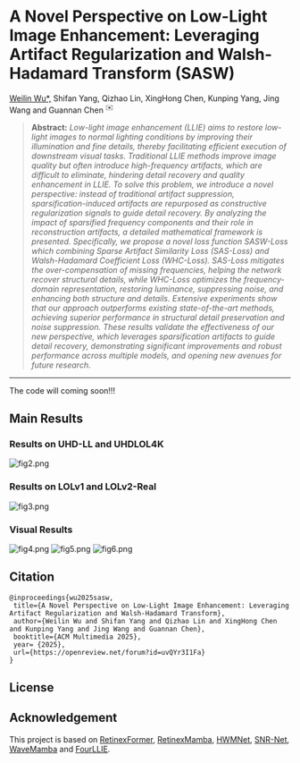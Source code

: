 # A Novel Perspective on Low-Light Image Enhancement: Leveraging Artifact Regularization and Walsh-Hadamard Transform (SASW)

<a href="https://werring.wu.github.io">Weilin Wu*,</a> Shifan Yang, Qizhao Lin, XingHong Chen, Kunping Yang, Jing Wang and Guannan Chen <sup>✉️</sup>

> **Abstract:** *Low-light image enhancement (LLIE) aims to restore low-light images to normal lighting conditions by improving their illumination and fine details, thereby facilitating efficient execution of downstream visual tasks. Traditional LLIE methods improve image quality but often introduce high-frequency artifacts, which are difficult to eliminate, hindering detail recovery and quality enhancement in LLIE.
To solve this problem, we introduce a novel perspective: instead of traditional artifact suppression, sparsification-induced artifacts are repurposed as constructive regularization signals to guide detail recovery. By analyzing the impact of sparsified frequency components and their role in reconstruction artifacts, a detailed mathematical framework is presented. Specifically, we propose a novel loss function SASW-Loss which combining Sparse Artifact Similarity Loss (SAS-Loss) and Walsh-Hadamard Coefficient Loss (WHC-Loss).
SAS-Loss mitigates the over-compensation of missing frequencies, helping the network recover structural details, while WHC-Loss optimizes the frequency-domain representation, restoring luminance, suppressing noise, and enhancing both structure and details. Extensive experiments show that our approach outperforms existing state-of-the-art methods, achieving superior performance in structural detail preservation and noise suppression. These results validate the effectiveness of our new perspective, which leverages sparsification artifacts to guide detail recovery, demonstrating significant improvements and robust performance across multiple models, and opening new avenues for future research.* 
<hr />
The code will coming soon!!!

## Main Results

### Results on UHD-LL and UHDLOL4K
![fig2.png](Figures/Fig2.png)

### Results on LOLv1 and LOLv2-Real
![fig3.png](Figures/Fig3.png)

### Visual Results
![fig4.png](Figures/Fig4.png)
![fig5.png](Figures/Fig5.png)
![fig6.png](Figures/Fig6.png)

## Citation
```
@inproceedings{wu2025sasw,
 title={A Novel Perspective on Low-Light Image Enhancement: Leveraging Artifact Regularization and Walsh-Hadamard Transform},
 author={Weilin Wu and Shifan Yang and Qizhao Lin and XingHong Chen and Kunping Yang and Jing Wang and Guannan Chen},
 booktitle={ACM Multimedia 2025},
 year= {2025},
 url={https://openreview.net/forum?id=uvQYr3I1Fa}
}
```
## License

## Acknowledgement
This project is based on [RetinexFormer](), [RetinexMamba](), [HWMNet](), [SNR-Net](), [WaveMamba]() and [FourLLIE]().
